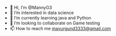 - 👋 Hi, I’m @MannyG3
- 👀 I’m interested in data science
- 🌱 I’m currently learning java and Python
- 💞️ I’m looking to collaborate on Game testing
- 📫 How to reach me mayurgund3333@gmail.com

<!---
MannyG3/MannyG3 is a ✨ special ✨ repository because its `README.md` (this file) appears on your GitHub profile.
You can click the Preview link to take a look at your changes.
--->
